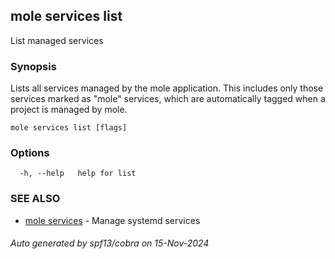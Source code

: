 ## mole services list

List managed services

### Synopsis

Lists all services managed by the mole application. 
This includes only those services marked as "mole" services, which are 
automatically tagged when a project is managed by mole.

```
mole services list [flags]
```

### Options

```
  -h, --help   help for list
```

### SEE ALSO

* [mole services](mole_services.md)	 - Manage systemd services

###### Auto generated by spf13/cobra on 15-Nov-2024
